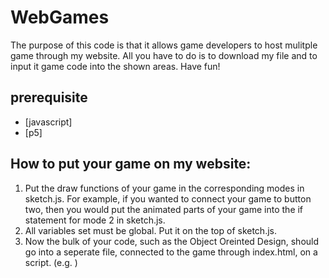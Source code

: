 # WebGames
The purpose of this code is that it allows game developers to host mulitple game through my website.
All you have to do is to download my file and to input it game code into the shown areas.
Have fun!
## prerequisite

- [javascript]
- [p5]

## How to put your game on my website:
1. Put the draw functions of your game in the corresponding modes in sketch.js. For example, if you wanted to connect your game to button two, then you would put the animated parts of your game into the if statement for mode 2 in sketch.js.
2. All variables set must be global. Put it on the top of sketch.js.
3. Now the bulk of your code, such as the Object Oreinted Design, should go into a seperate file, connected to the game through index.html, on a script. (e.g. <script type="text/javascript" src="snake.js"></script>)
